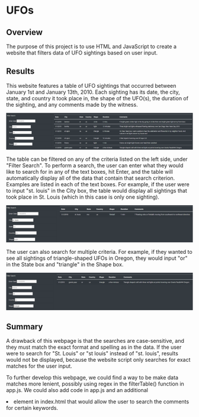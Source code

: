 # UFOs

## Overview

The purpose of this project is to use HTML and JavaScript to create a website that filters data of UFO sightings based on user input.

## Results

This website features a table of UFO sightings that occurred between January 1st and January 13th, 2010. Each sighting has its date, the city, state, and country it took place in, the shape of the UFO(s), the duration of the sighting, and any comments made by the witness.

![How the table appears when the page first loads](/Resources/default_table.png)

The table can be filtered on any of the criteria listed on the left side, under "Filter Search". To perform a search, the user can enter what they would like to search for in any of the text boxes, hit Enter, and the table will automatically display all of the data that contain that search criterion. Examples are listed in each of the text boxes. For example, if the user were to input "st. louis" in the City box, the table would display all sightings that took place in St. Louis (which in this case is only one sighting).

![Search results for "st. louis" as the city](/Resources/search_example.png)

The user can also search for multiple criteria. For example, if they wanted to see all sightings of triangle-shaped UFOs in Oregon, they would input "or" in the State box and "triangle" in the Shape box.

![Search results for "or" as the state and "triangle" as the shape](/Resources/multiple_search_example.png)

## Summary

A drawback of this webpage is that the searches are case-sensitive, and they must match the exact format and spelling as in the data. If the user were to search for "St. Louis" or "st louis" instead of "st. louis", results would not be displayed, because the website script only searches for exact matches for the user input.

To further develop this webpage, we could find a way to be make data matches more lenient, possibly using regex in the filterTable() function in app.js. We could also add code in app.js and an additional <li /> element in index.html that would allow the user to search the comments for certain keywords.